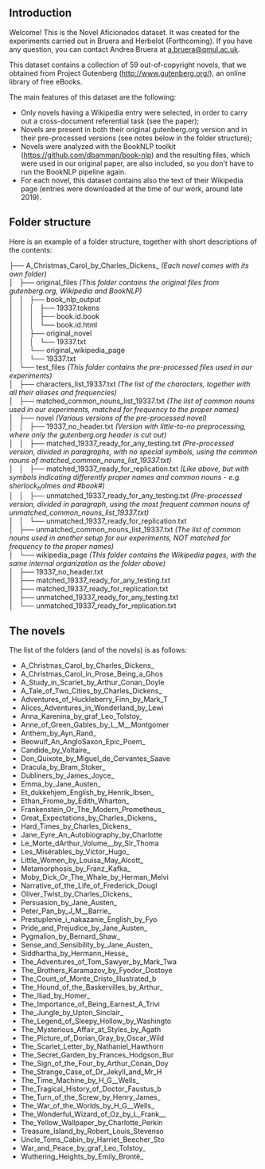 ## Introduction

Welcome! This is the Novel Aficionados dataset. It was created for the experiments carried out in Bruera and Herbelot (Forthcoming). If you have any question, you can contact Andrea Bruera at a.bruera@qmul.ac.uk. 

This dataset contains a collection of 59 out-of-copyright novels, that we obtained from Project Gutenberg (http://www.gutenberg.org/), an online library of free eBooks. 

The main features of this dataset are the following:

- Only novels having a Wikipedia entry were selected, in order to carry out a cross-document referential task (see the paper);
- Novels are present in both their original gutenberg.org version and in their pre-processed versions (see notes below in the folder structure);
- Novels were analyzed with the BookNLP toolkit (https://github.com/dbamman/book-nlp) and the resulting files, which were used in our original paper, are also included, so you don't have to run the BookNLP pipeline again.
- For each novel, this dataset contains also the text of their Wikipedia page (entries were downloaded at the time of our work, around late 2019).

## Folder structure

Here is an example of a folder structure, together with short descriptions of the contents:

├── A\_Christmas\_Carol\_by\_Charles\_Dickens\_                       *(Each novel comes with its own folder)*  
│   ├── original\_files                        *(This folder contains the original files from gutenberg.org, Wikipedia and BookNLP)*  
│   │   ├── book\_nlp\_output  
│   │   │   ├── 19337.tokens  
│   │   │   ├── book.id.book  
│   │   │   └── book.id.html  
│   │   ├── original\_novel  
│   │   │   └── 19337.txt  
│   │   └── original\_wikipedia\_page  
│   │       └── 19337.txt  
│   └── test\_files                        *(This folder contains the pre-processed files used in our experiments)*  
│       ├── characters\_list\_19337.txt                        *(The list of the characters, together with all their aliases and frequencies)*  
│       ├── matched\_common\_nouns\_list\_19337.txt                        *(The list of common nouns used in our experiments, matched for frequency to the proper names)*  
│       ├── novel                        *(Various versions of the pre-processed novel)*  
│       │   ├── 19337\_no\_header.txt                        *(Version with little-to-no preprocessing, where only the gutenberg.org header is cut out)*  
│       │   ├── matched\_19337\_ready\_for\_any\_testing.txt                        *(Pre-processed version, divided in paragraphs, with no special symbols, using the common nouns of matched\_common\_nouns\_list\_19337.txt)*  
│       │   ├── matched\_19337\_ready\_for\_replication.txt                        *(Like above, but with symbols indicating differently proper names and common nouns - e.g. $sherlock_holmes$ and #book#)*  
│       │   ├── unmatched\_19337\_ready\_for\_any\_testing.txt                        *(Pre-processed version, divided in paragraph, using the most frequent common nouns of unmatched_common_nouns_list_19337.txt)*  
│       │   └── unmatched\_19337\_ready\_for\_replication.txt  
│       ├── unmatched\_common\_nouns\_list\_19337.txt                        *(The list of common nouns used in another setup for our experiments, NOT matched for frequency to the proper names)*  
│       └── wikipedia\_page                        *(This folder contains the Wikipedia pages, with the same internal organization as the folder above)*  
│           ├── 19337\_no\_header.txt  
│           ├── matched\_19337\_ready\_for\_any\_testing.txt  
│           ├── matched\_19337\_ready\_for\_replication.txt  
│           ├── unmatched\_19337\_ready\_for\_any\_testing.txt  
│           └── unmatched\_19337\_ready\_for\_replication.txt  

## The novels

The list of the folders (and of the novels) is as follows:

* A_Christmas_Carol_by_Charles_Dickens_
* A_Christmas_Carol_in_Prose_Being_a_Ghos
* A_Study_in_Scarlet_by_Arthur_Conan_Doyle
* A_Tale_of_Two_Cities_by_Charles_Dickens_
* Adventures_of_Huckleberry_Finn_by_Mark_T
* Alices_Adventures_in_Wonderland_by_Lewi
* Anna_Karenina_by_graf_Leo_Tolstoy_
* Anne_of_Green_Gables_by_L_M__Montgomer
* Anthem_by_Ayn_Rand_
* Beowulf_An_AngloSaxon_Epic_Poem_
* Candide_by_Voltaire_
* Don_Quixote_by_Miguel_de_Cervantes_Saave
* Dracula_by_Bram_Stoker_
* Dubliners_by_James_Joyce_
* Emma_by_Jane_Austen_
* Et_dukkehjem_English_by_Henrik_Ibsen_
* Ethan_Frome_by_Edith_Wharton_
* Frankenstein_Or_The_Modern_Prometheus_
* Great_Expectations_by_Charles_Dickens_
* Hard_Times_by_Charles_Dickens_
* Jane_Eyre_An_Autobiography_by_Charlotte
* Le_Morte_dArthur_Volume__by_Sir_Thoma
* Les_Misérables_by_Victor_Hugo_
* Little_Women_by_Louisa_May_Alcott_
* Metamorphosis_by_Franz_Kafka_
* Moby_Dick_Or_The_Whale_by_Herman_Melvi
* Narrative_of_the_Life_of_Frederick_Dougl
* Oliver_Twist_by_Charles_Dickens_
* Persuasion_by_Jane_Austen_
* Peter_Pan_by_J_M__Barrie_
* Prestuplenie_i_nakazanie_English_by_Fyo
* Pride_and_Prejudice_by_Jane_Austen_
* Pygmalion_by_Bernard_Shaw_
* Sense_and_Sensibility_by_Jane_Austen_
* Siddhartha_by_Hermann_Hesse_
* The_Adventures_of_Tom_Sawyer_by_Mark_Twa
* The_Brothers_Karamazov_by_Fyodor_Dostoye
* The_Count_of_Monte_Cristo_Illustrated_b
* The_Hound_of_the_Baskervilles_by_Arthur_
* The_Iliad_by_Homer_
* The_Importance_of_Being_Earnest_A_Trivi
* The_Jungle_by_Upton_Sinclair_
* The_Legend_of_Sleepy_Hollow_by_Washingto
* The_Mysterious_Affair_at_Styles_by_Agath
* The_Picture_of_Dorian_Gray_by_Oscar_Wild
* The_Scarlet_Letter_by_Nathaniel_Hawthorn
* The_Secret_Garden_by_Frances_Hodgson_Bur
* The_Sign_of_the_Four_by_Arthur_Conan_Doy
* The_Strange_Case_of_Dr_Jekyll_and_Mr_H
* The_Time_Machine_by_H_G__Wells_
* The_Tragical_History_of_Doctor_Faustus_b
* The_Turn_of_the_Screw_by_Henry_James_
* The_War_of_the_Worlds_by_H_G__Wells_
* The_Wonderful_Wizard_of_Oz_by_L_Frank__
* The_Yellow_Wallpaper_by_Charlotte_Perkin
* Treasure_Island_by_Robert_Louis_Stevenso
* Uncle_Toms_Cabin_by_Harriet_Beecher_Sto
* War_and_Peace_by_graf_Leo_Tolstoy_
* Wuthering_Heights_by_Emily_Brontë_
